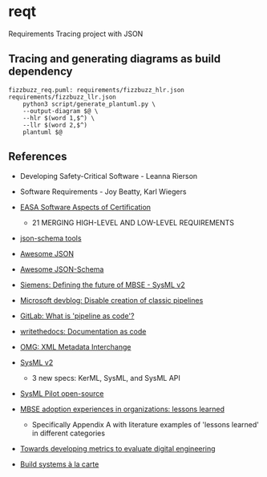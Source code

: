 # reqt

Requirements Tracing project with JSON

## Tracing and generating diagrams as build dependency

```make
fizzbuzz_req.puml: requirements/fizzbuzz_hlr.json requirements/fizzbuzz_llr.json
	python3 script/generate_plantuml.py \
	--output-diagram $@ \
	--hlr $(word 1,$^) \
	--llr $(word 2,$^)
	plantuml $@
```

## References

 - Developing Safety-Critical Software - Leanna Rierson

 - Software Requirements - Joy Beatty, Karl Wiegers

 - [EASA Software Aspects of Certification](https://www.easa.europa.eu/en/document-library/product-certification-consultations/easa-cm-swceh-002)
    - 21 MERGING HIGH-LEVEL AND LOW-LEVEL REQUIREMENTS

 - [json-schema tools](https://json-schema.org/implementations)

 - [Awesome JSON](https://github.com/burningtree/awesome-json)

 - [Awesome JSON-Schema](https://github.com/sourcemeta/awesome-jsonschema)

 - [Siemens: Defining the future of MBSE - SysML v2](https://blogs.sw.siemens.com/thought-leadership/2021/08/10/defining-the-future-of-mbse-sysml-v2/)

 - [Microsoft devblog: Disable creation of classic pipelines](https://devblogs.microsoft.com/devops/disable-creation-of-classic-pipelines/)

 - [GitLab: What is 'pipeline as code'?](https://about.gitlab.com/topics/ci-cd/pipeline-as-code/)

 - [writethedocs: Documentation as code](https://www.writethedocs.org/guide/docs-as-code/)

 - [OMG: XML Metadata Interchange](https://www.omg.org/spec/XMI)

 - [SysML v2](https://www.omg.org/news/releases/pr2023/07-10-23.htm)
    - 3 new specs: KerML, SysML, and SysML API

 - [SysML Pilot open-source](https://github.com/Systems-Modeling)

 - [MBSE adoption experiences in organizations: lessons learned](https://incose.onlinelibrary.wiley.com/doi/full/10.1002/sys.21717)
     - Specifically Appendix A with literature examples of 'lessons learned' in different categories

 - [Towards developing metrics to evaluate digital engineering](https://incose.onlinelibrary.wiley.com/doi/full/10.1002/sys.21640)

 - [Build systems à la carte](https://www.cambridge.org/core/journals/journal-of-functional-programming/article/build-systems-a-la-carte-theory-and-practice/097CE52C750E69BD16B78C318754C7A4)
